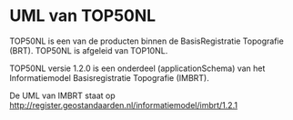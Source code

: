 # UML van TOP50NL
TOP50NL is een van de producten binnen de BasisRegistratie Topografie (BRT). 
TOP50NL is afgeleid van TOP10NL. 
 
TOP50NL versie 1.2.0 is een onderdeel (applicationSchema) van het Informatiemodel Basisregistratie Topografie (IMBRT). 

De UML van IMBRT staat op http://register.geostandaarden.nl/informatiemodel/imbrt/1.2.1